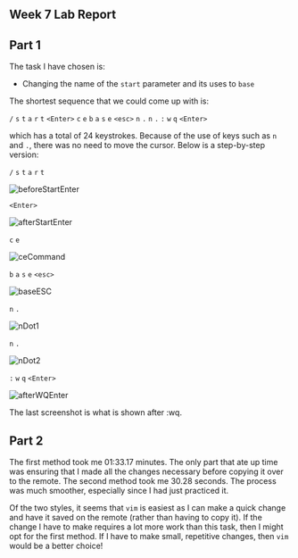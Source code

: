 ## Week 7 Lab Report

## Part 1

The task I have chosen is: 
* Changing the name of the ```start``` parameter and its uses to ```base```

The shortest sequence that we could come up with is: 

`/`  `s` `t` `a` `r` `t` `<Enter>` `c` `e` `b` `a` `s` `e` `<esc>` `n` `.` `n` `.` `:` `w` `q` `<Enter>`

which has a total of 24 keystrokes. Because of the use of keys such as `n` and `.`, there was no need to move the cursor. Below is a step-by-step version:

`/`  `s` `t` `a` `r` `t`

![beforeStartEnter](https://user-images.githubusercontent.com/68180000/201616212-c454fc69-d121-41f0-a098-91b94f42f0cd.jpg)

`<Enter>`

![afterStartEnter](https://user-images.githubusercontent.com/68180000/201616403-1f9bbd5e-0e1c-407c-8a9f-d711f8e2432c.jpg)

`c` `e`

![ceCommand](https://user-images.githubusercontent.com/68180000/201616673-5823b8f8-dae9-4ce7-8e95-2e52becea73c.jpg)

`b` `a` `s` `e` `<esc>`

![baseESC](https://user-images.githubusercontent.com/68180000/201616692-6f564403-ee89-476d-bb57-5f1ebe8dc1a1.jpg)


`n` `.`

![nDot1](https://user-images.githubusercontent.com/68180000/201616879-2db9d945-0d5f-4e93-aef9-c864996eae60.jpg)

`n` `.`

![nDot2](https://user-images.githubusercontent.com/68180000/201616921-e76f2d5b-2ce7-4849-b60e-5635af919a13.jpg)

`:` `w` `q` `<Enter>`

![afterWQEnter](https://user-images.githubusercontent.com/68180000/201617596-7b35e94d-f022-4c0d-80cd-29a3555fdc28.jpg)

The last screenshot is what is shown after :wq.


## Part 2

The first method took me 01:33.17 minutes. The only part that ate up time was ensuring that I made all the changes necessary before copying it over to the remote. The second method took me 30.28 seconds. The process was much smoother, especially since I had just practiced it.  

Of the two styles, it seems that `vim` is easiest as I can make a quick change and have it saved on the remote (rather than having to copy it). If the change I have to make requires a lot more work than this task, then I might opt for the first method. If I have to make small, repetitive changes, then `vim` would be a better choice!

